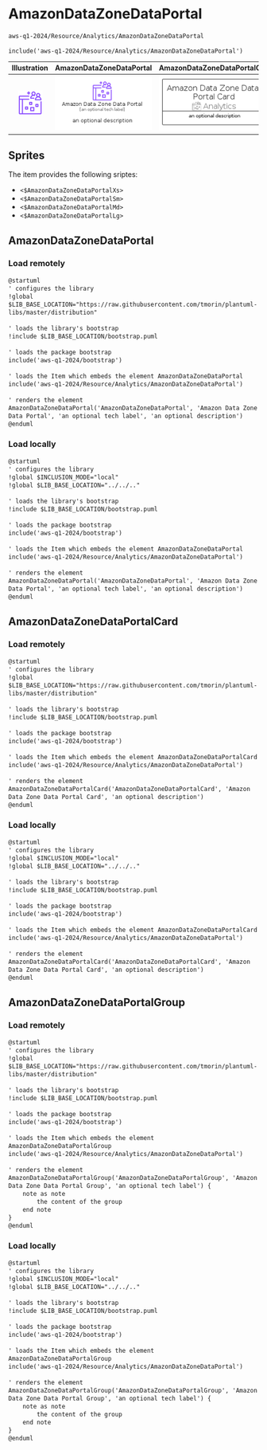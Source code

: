 # AmazonDataZoneDataPortal


```text
aws-q1-2024/Resource/Analytics/AmazonDataZoneDataPortal
```

```text
include('aws-q1-2024/Resource/Analytics/AmazonDataZoneDataPortal')
```



| Illustration | AmazonDataZoneDataPortal | AmazonDataZoneDataPortalCard | AmazonDataZoneDataPortalGroup |
| :---: | :---: | :---: | :---: |
| ![illustration for Illustration](../../../aws-q1-2024/Resource/Analytics/AmazonDataZoneDataPortal.png) | ![illustration for AmazonDataZoneDataPortal](../../../aws-q1-2024/Resource/Analytics/AmazonDataZoneDataPortal.Local.png) | ![illustration for AmazonDataZoneDataPortalCard](../../../aws-q1-2024/Resource/Analytics/AmazonDataZoneDataPortalCard.Local.png) | ![illustration for AmazonDataZoneDataPortalGroup](../../../aws-q1-2024/Resource/Analytics/AmazonDataZoneDataPortalGroup.Local.png) |



## Sprites
The item provides the following sriptes:

- `<$AmazonDataZoneDataPortalXs>`
- `<$AmazonDataZoneDataPortalSm>`
- `<$AmazonDataZoneDataPortalMd>`
- `<$AmazonDataZoneDataPortalLg>`





## AmazonDataZoneDataPortal

### Load remotely
```plantuml
@startuml
' configures the library
!global $LIB_BASE_LOCATION="https://raw.githubusercontent.com/tmorin/plantuml-libs/master/distribution"

' loads the library's bootstrap
!include $LIB_BASE_LOCATION/bootstrap.puml

' loads the package bootstrap
include('aws-q1-2024/bootstrap')

' loads the Item which embeds the element AmazonDataZoneDataPortal
include('aws-q1-2024/Resource/Analytics/AmazonDataZoneDataPortal')

' renders the element
AmazonDataZoneDataPortal('AmazonDataZoneDataPortal', 'Amazon Data Zone Data Portal', 'an optional tech label', 'an optional description')
@enduml
```

### Load locally
```plantuml
@startuml
' configures the library
!global $INCLUSION_MODE="local"
!global $LIB_BASE_LOCATION="../../.."

' loads the library's bootstrap
!include $LIB_BASE_LOCATION/bootstrap.puml

' loads the package bootstrap
include('aws-q1-2024/bootstrap')

' loads the Item which embeds the element AmazonDataZoneDataPortal
include('aws-q1-2024/Resource/Analytics/AmazonDataZoneDataPortal')

' renders the element
AmazonDataZoneDataPortal('AmazonDataZoneDataPortal', 'Amazon Data Zone Data Portal', 'an optional tech label', 'an optional description')
@enduml
```

## AmazonDataZoneDataPortalCard

### Load remotely
```plantuml
@startuml
' configures the library
!global $LIB_BASE_LOCATION="https://raw.githubusercontent.com/tmorin/plantuml-libs/master/distribution"

' loads the library's bootstrap
!include $LIB_BASE_LOCATION/bootstrap.puml

' loads the package bootstrap
include('aws-q1-2024/bootstrap')

' loads the Item which embeds the element AmazonDataZoneDataPortalCard
include('aws-q1-2024/Resource/Analytics/AmazonDataZoneDataPortal')

' renders the element
AmazonDataZoneDataPortalCard('AmazonDataZoneDataPortalCard', 'Amazon Data Zone Data Portal Card', 'an optional description')
@enduml
```

### Load locally
```plantuml
@startuml
' configures the library
!global $INCLUSION_MODE="local"
!global $LIB_BASE_LOCATION="../../.."

' loads the library's bootstrap
!include $LIB_BASE_LOCATION/bootstrap.puml

' loads the package bootstrap
include('aws-q1-2024/bootstrap')

' loads the Item which embeds the element AmazonDataZoneDataPortalCard
include('aws-q1-2024/Resource/Analytics/AmazonDataZoneDataPortal')

' renders the element
AmazonDataZoneDataPortalCard('AmazonDataZoneDataPortalCard', 'Amazon Data Zone Data Portal Card', 'an optional description')
@enduml
```

## AmazonDataZoneDataPortalGroup

### Load remotely
```plantuml
@startuml
' configures the library
!global $LIB_BASE_LOCATION="https://raw.githubusercontent.com/tmorin/plantuml-libs/master/distribution"

' loads the library's bootstrap
!include $LIB_BASE_LOCATION/bootstrap.puml

' loads the package bootstrap
include('aws-q1-2024/bootstrap')

' loads the Item which embeds the element AmazonDataZoneDataPortalGroup
include('aws-q1-2024/Resource/Analytics/AmazonDataZoneDataPortal')

' renders the element
AmazonDataZoneDataPortalGroup('AmazonDataZoneDataPortalGroup', 'Amazon Data Zone Data Portal Group', 'an optional tech label') {
    note as note
        the content of the group
    end note
}
@enduml
```

### Load locally
```plantuml
@startuml
' configures the library
!global $INCLUSION_MODE="local"
!global $LIB_BASE_LOCATION="../../.."

' loads the library's bootstrap
!include $LIB_BASE_LOCATION/bootstrap.puml

' loads the package bootstrap
include('aws-q1-2024/bootstrap')

' loads the Item which embeds the element AmazonDataZoneDataPortalGroup
include('aws-q1-2024/Resource/Analytics/AmazonDataZoneDataPortal')

' renders the element
AmazonDataZoneDataPortalGroup('AmazonDataZoneDataPortalGroup', 'Amazon Data Zone Data Portal Group', 'an optional tech label') {
    note as note
        the content of the group
    end note
}
@enduml
```

